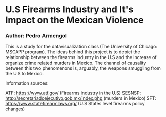 # U.S Firearms Industry and It's Impact on the Mexican Violence

### Author: Pedro Armengol

This is a study for the datavisualization class (The University of Chicago: MSCAPP program). 
The ideas behind this project is to depict the relationship between the firearms industry 
in the U.S and the increase of organize crime related murders in Mexico. The channel of causality
between this two phenomenons is, arguably, the weapons smuggling from the U.S to Mexico.

Information sources: 

ATF: https://www.atf.gov/ (Firearms industry in the U.S)
SESNSP: http://secretariadoejecutivo.gob.mx/index.php (murders in Mexico)
SFT: https://www.statefirearmlaws.org/ (U.S States level firearms policy changes)


